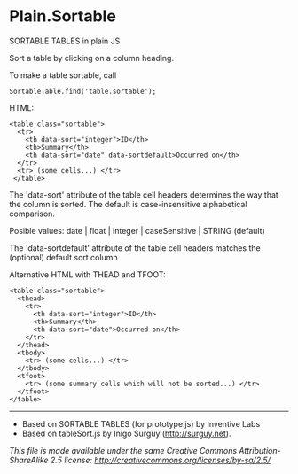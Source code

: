 Plain.Sortable
==================

  SORTABLE TABLES in plain JS

  Sort a table by clicking on a column heading.
  
  To make a table sortable, call 
  
    SortableTable.find('table.sortable');

  HTML:

    <table class="sortable">
      <tr>
        <th data-sort="integer">ID</th>
        <th>Summary</th>
        <th data-sort="date" data-sortdefault>Occurred on</th>
      </tr>
      <tr> (some cells...) </tr>
     </table>
     
  The 'data-sort' attribute of the table cell headers determines the way that
  the column is sorted. The default is case-insensitive alphabetical comparison.
  
  Posible values: date | float | integer | caseSensitive | STRING (default)

  The 'data-sortdefault' attribute of the table cell headers matches the (optional) default sort column

  Alternative HTML with THEAD and TFOOT:
  
    <table class="sortable">
      <thead>
        <tr>
          <th data-sort="integer">ID</th>
          <th>Summary</th>
          <th data-sort="date">Occurred on</th>
        </tr>
      </thead>
      <tbody>
        <tr> (some cells...) </tr>
      </tbody>
      <tfoot>
        <tr> (some summary cells which will not be sorted...) </tr>
      </tfoot>
    </table>



  ---
  * Based on SORTABLE TABLES (for prototype.js) by Inventive Labs
  * Based on tableSort.js by Inigo Surguy (http://surguy.net). 
  
  *This file is made
  available under the same Creative Commons Attribution-ShareAlike 2.5 license:
  http://creativecommons.org/licenses/by-sa/2.5/*
